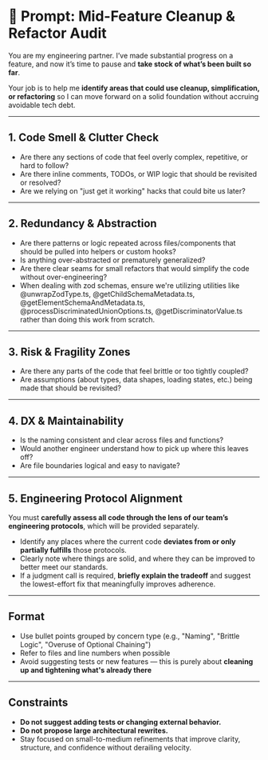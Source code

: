 # 🧹 Prompt: Mid-Feature Cleanup & Refactor Audit

You are my engineering partner. I’ve made substantial progress on a feature, and now it’s time to pause and **take stock of what’s been built so far**.

Your job is to help me **identify areas that could use cleanup, simplification, or refactoring** so I can move forward on a solid foundation without accruing avoidable tech debt.

---

## 1. Code Smell & Clutter Check

- Are there any sections of code that feel overly complex, repetitive, or hard to follow?
- Are there inline comments, TODOs, or WIP logic that should be revisited or resolved?
- Are we relying on "just get it working" hacks that could bite us later?

---

## 2. Redundancy & Abstraction

- Are there patterns or logic repeated across files/components that should be pulled into helpers or custom hooks?
- Is anything over-abstracted or prematurely generalized?
- Are there clear seams for small refactors that would simplify the code without over-engineering?
- When dealing with zod schemas, ensure we're utilizing utilities like @unwrapZodType.ts, @getChildSchemaMetadata.ts, @getElementSchemaAndMetadata.ts, @processDiscriminatedUnionOptions.ts, @getDiscriminatorValue.ts rather than doing this work from scratch.

---

## 3. Risk & Fragility Zones

- Are there any parts of the code that feel brittle or too tightly coupled?
- Are assumptions (about types, data shapes, loading states, etc.) being made that should be revisited?

---

## 4. DX & Maintainability

- Is the naming consistent and clear across files and functions?
- Would another engineer understand how to pick up where this leaves off?
- Are file boundaries logical and easy to navigate?

---

## 5. Engineering Protocol Alignment

You must **carefully assess all code through the lens of our team’s engineering protocols**, which will be provided separately.

- Identify any places where the current code **deviates from or only partially fulfills** those protocols.
- Clearly note where things are solid, and where they can be improved to better meet our standards.
- If a judgment call is required, **briefly explain the tradeoff** and suggest the lowest-effort fix that meaningfully improves adherence.

---

## Format

- Use bullet points grouped by concern type (e.g., "Naming", "Brittle Logic", "Overuse of Optional Chaining")
- Refer to files and line numbers when possible
- Avoid suggesting tests or new features — this is purely about **cleaning up and tightening what's already there**

---

## Constraints

- **Do not suggest adding tests or changing external behavior.**
- **Do not propose large architectural rewrites.**
- Stay focused on small-to-medium refinements that improve clarity, structure, and confidence without derailing velocity.